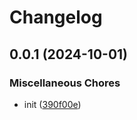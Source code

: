 # Changelog

## 0.0.1 (2024-10-01)


### Miscellaneous Chores

* init ([390f00e](https://github.com/phi-ag/run-playwright/commit/390f00eafb747aaf8386ceb27294436c122a8e5c))
